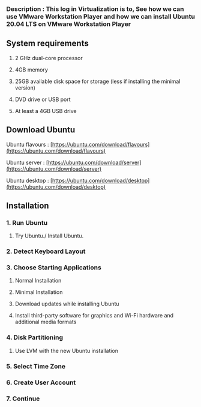 
### Description : This log in Virtualization is to, See how we can use VMware Workstation Player and how we can install Ubuntu 20.04 LTS on VMware Workstation Player

## System requirements

1.  2 GHz dual-core processor
    
2.  4GB memory
    
3.  25GB available disk space for storage (less if installing the minimal version)
    
4.  DVD drive or USB port
    
5.  At least a 4GB USB drive
    

## Download Ubuntu

Ubuntu flavours : [https://ubuntu.com/download/flavours](https://ubuntu.com/download/flavours)

Ubuntu server : [https://ubuntu.com/download/server](https://ubuntu.com/download/server)

Ubuntu desktop : [https://ubuntu.com/download/desktop](https://ubuntu.com/download/desktop)

## Installation

### 1. Run Ubuntu

1.  Try Ubuntu./ Install Ubuntu.
    

### 2. Detect Keyboard Layout

### 3. Choose Starting Applications

1.  Normal Installation
    
2.  Minimal Installation
    
3.  Download updates while installing Ubuntu
    
4.  Install third-party software for graphics and Wi-Fi hardware and additional media formats
    

### 4. Disk Partitioning

1.  Use LVM with the new Ubuntu installation
    

### 5. Select Time Zone

### 6. Create User Account

### 7. Continue


